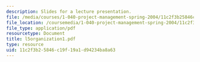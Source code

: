 ```yaml
---
description: Slides for a lecture presentation.
file: /media/courses/1-040-project-management-spring-2004/11c2f3b25846c19f19a1d94234ba8a63_l5organization1.pdf
file_location: /coursemedia/1-040-project-management-spring-2004/11c2f3b25846c19f19a1d94234ba8a63_l5organization1.pdf
file_type: application/pdf
resourcetype: Document
title: l5organization1.pdf
type: resource
uid: 11c2f3b2-5846-c19f-19a1-d94234ba8a63
---
```

